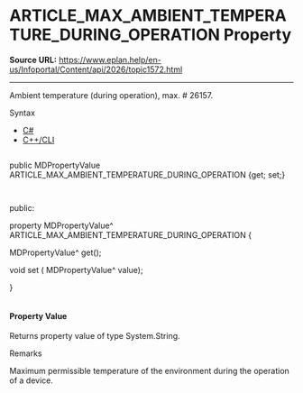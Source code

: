 # ARTICLE_MAX_AMBIENT_TEMPERATURE_DURING_OPERATION Property

**Source URL:** https://www.eplan.help/en-us/Infoportal/Content/api/2026/topic1572.html

---

Ambient temperature (during operation), max. # 26157.

Syntax

- [C#](#i-syntax-CS)
- [C++/CLI](#i-syntax-CPP2005)

```
```
public MDPropertyValue ARTICLE_MAX_AMBIENT_TEMPERATURE_DURING_OPERATION {get; set;}
```
```

```
```
public:

property MDPropertyValue^ ARTICLE_MAX_AMBIENT_TEMPERATURE_DURING_OPERATION {

   MDPropertyValue^ get();

   void set (    MDPropertyValue^ value);

}
```
```

#### Property Value

Returns property value of type System.String.

Remarks

Maximum permissible temperature of the environment during the operation of a device.
